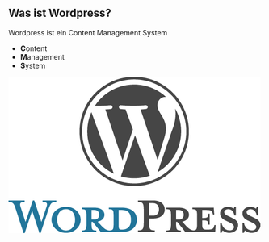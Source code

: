 ## Was ist Wordpress?

Wordpress ist ein Content Management System

- **C**ontent
- **M**anagement
- **S**ystem

![image](./assets/wordpress-logo.png)

